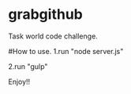 # grabgithub
Task world code challenge.

#How to use.
1.run "node server.js"

2.run "gulp"

Enjoy!!
